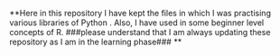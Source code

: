 **Here in this repository I have kept the files in which I was practising various libraries of Python .
Also, I have used in some beginner level concepts of R.
###please understand that I am always updating these repository as I am in the learning phase###
**
